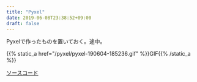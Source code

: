 ```yaml
---
title: "Pyxel"
date: 2019-06-08T23:38:52+09:00
draft: false
---
```


Pyxelで作ったものを置いておく。途中。

{{% static_a href="/pyxel/pyxel-190604-185236.gif" %}}GIF{{% /static_a %}}

<a href="https://github.com/104104104/MyPyxel">ソースコード</a>
